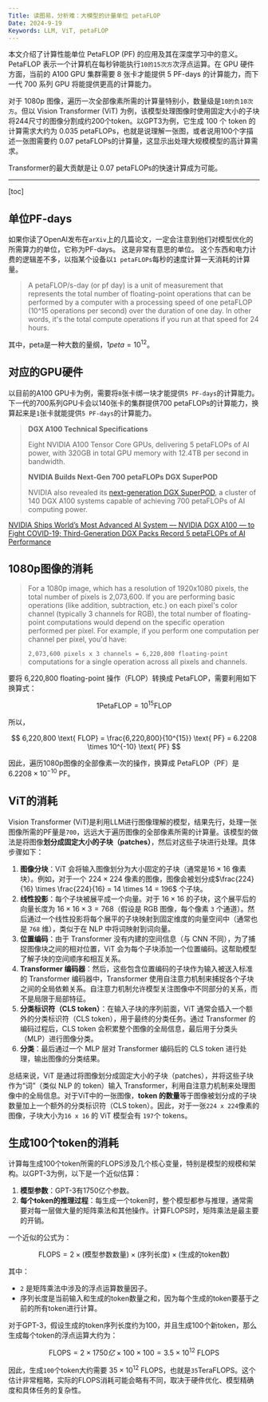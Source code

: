 ```yaml
---
Title: 读图易，分析难：大模型的计量单位 petaFLOP
Date: 2024-9-19
Keywords: LLM, ViT, petaFLOP
---
```


本文介绍了计算性能单位 PetaFLOP (PF) 的应用及其在深度学习中的意义。PetaFLOP 表示一个计算机在每秒钟能执行`10的15次方`次浮点运算。在 GPU 硬件方面，当前的 A100 GPU 集群需要 8 张卡才能提供 5 PF-days 的计算能力，而下一代 700 系列 GPU 将能提供更高的计算能力。

对于 1080p 图像，遍历一次全部像素所需的计算量特别小，数量级是`10的负10次方`。但以 Vision Transformer (ViT) 为例，该模型处理图像时使用固定大小的子块将244尺寸的图像分割成约200个token。以GPT3为例，它生成 100 个 token 的计算需求大约为 0.035 petaFLOPs，也就是说理解一张图，或者说用100个字描述一张图需要约 0.07 petaFLOPs的计算量，这显示出处理大规模模型的高计算需求。

Transformer的最大贡献是让 0.07 petaFLOPs的快速计算成为可能。

---

[toc]

## 单位PF-days

如果你读了OpenAI发布在`arXiv`上的几篇论文，一定会注意到他们对模型优化的所需算力的单位，它称为PF-days。
这是非常有意思的单位。
这个东西和电力计费的逻辑差不多，以指某个设备以`1 petaFLOPs`每秒的速度计算一天消耗的计算量。

> A petaFLOP/s-day (or pf day) is a unit of measurement that represents the total number of floating-point operations that can be performed by a computer with a processing speed of one petaFLOP (10^15 operations per second) over the duration of one day. In other words, it's the total compute operations if you run at that speed for 24 hours.

其中，peta是一种大数的量纲，$1peta=10^{12}$。

## 对应的GPU硬件

以目前的A100 GPU卡为例，需要将`8`张卡绑一块才能提供`5 PF-days`的计算能力。下一代的700系列GPU卡会以140张卡的集群提供700 petaFLOPs的计算能力，换算起来是`1`张卡就能提供`5 PF-days`的计算能力。

> **DGX A100 Technical Specifications**
>
> Eight NVIDIA A100 Tensor Core GPUs, delivering 5 petaFLOPs of AI power, with 320GB in total GPU memory with 12.4TB per second in bandwidth.
>
> **NVIDIA Builds Next-Gen 700 petaFLOPs DGX SuperPOD**
>
> NVIDIA also revealed its [next-generation DGX SuperPOD](https://blogs.nvidia.com/blog/2020/05/14/dgx-superpod-a100), a cluster of 140 DGX A100 systems capable of achieving 700 petaFLOPs of AI computing power.

[NVIDIA Ships World’s Most Advanced AI System — NVIDIA DGX A100 — to Fight COVID-19; Third-Generation DGX Packs Record 5 petaFLOPs of AI Performance](https://nvidianews.nvidia.com/news/nvidia-ships-worlds-most-advanced-ai-system-nvidia-dgx-a100-to-fight-covid-19-third-generation-dgx-packs-record-5-petaFLOPs-of-ai-performance)

## 1080p图像的消耗

> For a 1080p image, which has a resolution of 1920x1080 pixels, the total number of pixels is 2,073,600. If you are performing basic operations (like addition, subtraction, etc.) on each pixel's color channel (typically 3 channels for RGB), the total number of floating-point computations would depend on the specific operation performed per pixel. For example, if you perform one computation per channel per pixel, you'd have:
>
> `2,073,600 pixels x 3 channels = 6,220,800 floating-point` computations for a single operation across all pixels and channels.

要将 6,220,800 floating-point 操作（FLOP）转换成 PetaFLOP，需要利用如下换算式：

$$
1 \text{PetaFLOP} = 10^{15} \text{FLOP}
$$

所以，

$$
6,220,800 \text{ FLOP} = \frac{6,220,800}{10^{15}} \text{ PF} = 6.2208 \times 10^{-10} \text{ PF}
$$

因此，遍历1080p图像的全部像素一次的操作，换算成 PetaFLOP（PF）是 $6.2208 \times 10^{-10}$ PF。

## ViT的消耗

Vision Transformer (ViT)是利用LLM进行图像理解的模型，结果先行，处理一张图像所需的PF量是`700`，远远大于遍历图像的全部像素所需的计算量。该模型的做法是将图像**划分成固定大小的子块（patches）**，然后对这些子块进行处理。具体步骤如下：

1. **图像分块**：ViT 会将输入图像划分为大小固定的子块（通常是$16 \times 16$ 像素块）。例如，对于一个 $224 \times 224$ 像素的图像，图像会被划分成$\frac{224}{16} \times \frac{224}{16} = 14 \times 14 = 196$ 个子块。
2. **线性投影**：每个子块被展平成一个向量。对于 $16 \times 16$ 的子块，这个展平后的向量长度为 $16 \times 16 \times 3 = 768$（假设是 RGB 图像，每个像素 `3` 个通道）。然后通过一个线性投影将每个展平的子块映射到固定维度的向量空间中（通常也是 `768` 维），类似于在 NLP 中将词映射到词向量。
3. **位置编码**：由于 Transformer 没有内建的空间信息（与 CNN 不同），为了捕捉图像块之间的相对位置，ViT 会为每个子块添加一个位置编码。这帮助模型了解子块的空间顺序和相互关系。
4. **Transformer 编码器**：然后，这些包含位置编码的子块作为输入被送入标准的 Transformer 编码器中，Transformer 使用自注意力机制来捕捉各个子块之间的全局依赖关系。自注意力机制允许模型关注图像中不同部分的关系，而不是局限于局部特征。
5. **分类标识符（CLS token）**：在输入子块的序列前面，ViT 通常会插入一个额外的分类标识符（CLS token），用于最终的分类任务。通过 Transformer 的编码过程后，CLS token 会积累整个图像的全局信息，最后用于分类头（MLP）进行图像分类。
6. **分类**：最后通过一个 MLP 层对 Transformer 编码后的 CLS token 进行处理，输出图像的分类结果。

总结来说，ViT 是通过将图像划分成固定大小的子块（patches），并将这些子块作为“词”（类似 NLP 的 token）输入 Transformer，利用自注意力机制来处理图像中的全局信息。对于ViT中的一张图像，**token 的数量**等于图像被划分成的子块数量加上一个额外的分类标识符（CLS token）。因此，对于一张`224 x 224`像素的图像，子块大小为`16 x 16` 的 ViT 模型会有 `197`个 tokens。

## 生成100个token的消耗

计算每生成100个token所需的FLOPS涉及几个核心变量，特别是模型的规模和架构。以GPT-3为例，以下是一个近似估算：

1. **模型参数**：GPT-3有1750亿个参数。
2. **每个token的推理过程**：每生成一个token时，整个模型都参与推理，通常需要对每一层做大量的矩阵乘法和其他操作。计算FLOPS时，矩阵乘法是最主要的开销。

一个近似的公式为：

$$
\text{FLOPS} = 2 \times (\text{模型参数数量}) \times (\text{序列长度}) \times (\text{生成的token数})
$$

其中：

- `2` 是矩阵乘法中涉及的浮点运算数量因子。
- 序列长度是当前输入和生成的token数量之和，因为每个生成的token要基于之前的所有token进行计算。

对于GPT-3，假设生成的token序列长度约为100，并且生成100个新token，那么生成每个token的浮点运算大约为：

$$
\text{FLOPS} = 2 \times 1750亿 \times 100 \times 100 = 3.5 \times 10^{12} \text{ FLOPS}
$$

因此，生成`100`个token大约需要  $35 \times 10^{12}$  FLOPS，也就是`35`TeraFLOPS。这个估计非常粗略，实际的FLOPS消耗可能会略有不同，取决于硬件优化、模型精确度和具体任务的复杂性。
